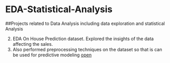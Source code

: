 # EDA-Statistical-Analysis
##Projects related to Data Analysis  including data exploration and statistical Analysis

2) EDA On House Prediction dataset. Explored the insights of the data affecting the sales.
3)  Also performed preprocessing techniques on the dataset so that is can be used for predictive modeling [open](https://github.com/MadhuRao07/EDA-Statistical-Analysis/blob/main/%20Dataset%20Housing%20sales%20LI.ipynb)
